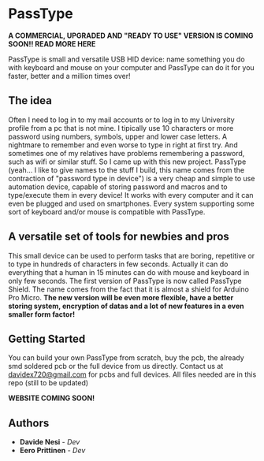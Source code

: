 # PassType

__A COMMERCIAL, UPGRADED AND "READY TO USE" VERSION IS COMING SOON!! READ MORE HERE__

PassType is small and versatile USB HID device: name something you do with keyboard and mouse on your computer and PassType can do it for you faster, better and a million times over!

## The idea

Often I need to log in to my mail accounts or to log in to my University profile from a pc that is not mine. I tipically use 10 characters or more password using numbers, symbols, upper and lower case letters. A nightmare to remember and even worse to type in right at first try. And sometimes one of my relatives have problems remembering a password, such as wifi or similar stuff. So I came up with this new project. PassType (yeah... I like to give names to the stuff I build, this name comes from the contraction of "password type in device") is a very cheap and simple to use automation device, capable of storing password and macros and to type/execute them in every device! It works with every computer and it can even be plugged and used on smartphones. Every system supporting some sort of keyboard and/or mouse is compatible with PassType.

## A versatile set of tools for newbies and pros

This small device can be used to perform tasks that are boring, repetitive or to type in hundreds of characters in few seconds. Actually it can do everything that a human in 15 minutes can do with mouse and keyboard in only few seconds. The first version of PassType is now called PassType Shield. The name comes from the fact that it is almost a shield for Arduino Pro Micro.
__The new version will be even more flexible, have a better storing system, encryption of datas and a lot of new features in a even smaller form factor!__

## Getting Started

You can build your own PassType from scratch, buy the pcb, the already smd soldered pcb or the full device from us directly.
Contact us at davidex720@gmail.com for pcbs and full devices. All files needed are in this repo (still to be updated)

__WEBSITE COMING SOON!__







## Authors

* **Davide Nesi** - *Dev*
* **Eero Prittinen** - *Dev*


